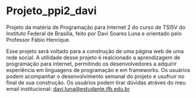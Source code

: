 # Projeto_ppi2_davi
Projeto da matéria de Programação para Internet 2 do curso de TSI5V do Instituto Federal de Brasília, feito por Davi Soares Luna e orientado pelo Professor Fábio Henrique.

Esse projeto será voltado para a construção de uma página web de uma rede social.
A utilidade desse projeto é realcionado a aprendizagem de programação para internet, permitindo os desenvolvedores a adquirir experiência em linguagens de programação e em frameworks.
Os usuários podem acompanhar o desenvolvimento semanal do projeto e usufruir no final de sua construção.
Os usuários podem tirar dúvidas atráves do meu email institucional: 	davi.luna@estudante.ifb.edu.br

